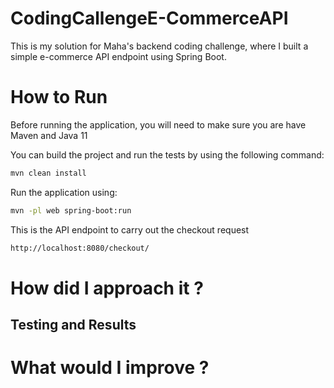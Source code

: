 # CodingCallengeE-CommerceAPI
This is my solution for Maha's backend coding challenge, where I built a simple e-commerce API endpoint using Spring Boot.

# How to Run
Before running the application, you will need to make sure you are have Maven and Java 11

You can build the project and run the tests by using the following command:
```bash
mvn clean install 
```

Run the application using:
```bash 
mvn -pl web spring-boot:run 
```

This is the API endpoint to carry out the checkout request
```bash
http://localhost:8080/checkout/ 
```

# How did I approach it ?

## Testing and Results

# What would I improve ?
